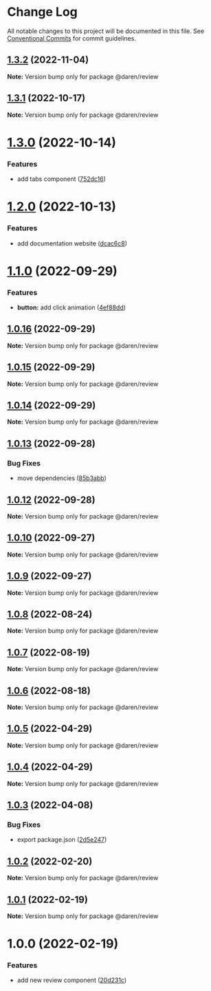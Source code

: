 # Change Log

All notable changes to this project will be documented in this file.
See [Conventional Commits](https://conventionalcommits.org) for commit guidelines.

## [1.3.2](https://github.com/darenmalfait/darenui/compare/@daren/review@1.3.1...@daren/review@1.3.2) (2022-11-04)

**Note:** Version bump only for package @daren/review

## [1.3.1](https://github.com/darenmalfait/darenui/compare/@daren/review@1.3.0...@daren/review@1.3.1) (2022-10-17)

**Note:** Version bump only for package @daren/review

# [1.3.0](https://github.com/darenmalfait/darenui/compare/@daren/review@1.2.0...@daren/review@1.3.0) (2022-10-14)

### Features

- add tabs component ([752dc16](https://github.com/darenmalfait/darenui/commit/752dc16448f0abe47af1c4f32459cf2ac741a40c))

# [1.2.0](https://github.com/darenmalfait/darenui/compare/@daren/review@1.1.0...@daren/review@1.2.0) (2022-10-13)

### Features

- add documentation website ([dcac6c8](https://github.com/darenmalfait/darenui/commit/dcac6c846bdb6febc3587ab6b3edb0dfdec5a63d))

# [1.1.0](https://github.com/darenmalfait/darenui/compare/@daren/review@1.0.16...@daren/review@1.1.0) (2022-09-29)

### Features

- **button:** add click animation ([4ef88dd](https://github.com/darenmalfait/darenui/commit/4ef88dd88dbcf3411b3bfdd8250323b6e7338fb7))

## [1.0.16](https://github.com/darenmalfait/darenui/compare/@daren/review@1.0.15...@daren/review@1.0.16) (2022-09-29)

**Note:** Version bump only for package @daren/review

## [1.0.15](https://github.com/darenmalfait/darenui/compare/@daren/review@1.0.14...@daren/review@1.0.15) (2022-09-29)

**Note:** Version bump only for package @daren/review

## [1.0.14](https://github.com/darenmalfait/darenui/compare/@daren/review@1.0.13...@daren/review@1.0.14) (2022-09-29)

**Note:** Version bump only for package @daren/review

## [1.0.13](https://github.com/darenmalfait/darenui/compare/@daren/review@1.0.12...@daren/review@1.0.13) (2022-09-28)

### Bug Fixes

- move dependencies ([85b3abb](https://github.com/darenmalfait/darenui/commit/85b3abb27728b5cbd404e23a8f4e6b5f5d538a58))

## [1.0.12](https://github.com/darenmalfait/darenui/compare/@daren/review@1.0.10...@daren/review@1.0.12) (2022-09-28)

**Note:** Version bump only for package @daren/review

## [1.0.10](https://github.com/darenmalfait/darenui/compare/@daren/review@1.0.9...@daren/review@1.0.10) (2022-09-27)

**Note:** Version bump only for package @daren/review

## [1.0.9](https://github.com/darenmalfait/darenui/compare/@daren/review@1.0.8...@daren/review@1.0.9) (2022-09-27)

**Note:** Version bump only for package @daren/review

## [1.0.8](https://github.com/darenmalfait/darenui/compare/@daren/review@1.0.7...@daren/review@1.0.8) (2022-08-24)

**Note:** Version bump only for package @daren/review

## [1.0.7](https://github.com/darenmalfait/darenui/compare/@daren/review@1.0.6...@daren/review@1.0.7) (2022-08-19)

**Note:** Version bump only for package @daren/review

## [1.0.6](https://github.com/darenmalfait/darenui/compare/@daren/review@1.0.5...@daren/review@1.0.6) (2022-08-18)

**Note:** Version bump only for package @daren/review

## [1.0.5](https://github.com/darenmalfait/darenui/compare/@daren/review@1.0.4...@daren/review@1.0.5) (2022-04-29)

**Note:** Version bump only for package @daren/review

## [1.0.4](https://github.com/darenmalfait/darenui/compare/@daren/review@1.0.3...@daren/review@1.0.4) (2022-04-29)

**Note:** Version bump only for package @daren/review

## [1.0.3](https://github.com/darenmalfait/darenui/compare/@daren/review@1.0.2...@daren/review@1.0.3) (2022-04-08)

### Bug Fixes

- export package.json ([2d5e247](https://github.com/darenmalfait/darenui/commit/2d5e24797a289b7507666bf67d954fc93be33d8f))

## [1.0.2](https://github.com/darenmalfait/darenui/compare/@daren/review@1.0.1...@daren/review@1.0.2) (2022-02-20)

**Note:** Version bump only for package @daren/review

## [1.0.1](https://github.com/darenmalfait/darenui/compare/@daren/review@1.0.0...@daren/review@1.0.1) (2022-02-19)

**Note:** Version bump only for package @daren/review

# 1.0.0 (2022-02-19)

### Features

- add new review component ([20d231c](https://github.com/darenmalfait/darenui/commit/20d231cc5e7ea867f53a3543e00517321be34a6a))
